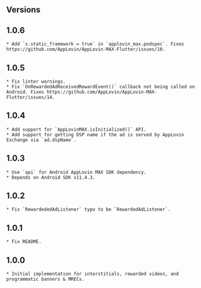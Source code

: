 ## Versions

## 1.0.6
    * Add `s.static_framework = true` in `applovin_max.podspec`. Fixes https://github.com/AppLovin/AppLovin-MAX-Flutter/issues/10.
## 1.0.5
    * Fix linter warnings.
    * Fix `OnRewardedAdReceivedRewardEvent()` callback not being called on Android. Fixes https://github.com/AppLovin/AppLovin-MAX-Flutter/issues/14.
## 1.0.4
    * Add support for `AppLovinMAX.isInitialized()` API.
    * Add support for getting DSP name if the ad is served by AppLovin Exchange via `ad.dspName`.
## 1.0.3
    * Use `api` for Android AppLovin MAX SDK dependency.
    * Depends on Android SDK v11.4.3. 
## 1.0.2
    * Fix `RewardededAdListener` typo to be `RewardedAdListener`.
## 1.0.1
    * Fix README.
## 1.0.0
    * Initial implementation for interstitials, rewarded videos, and programmatic banners & MRECs.
